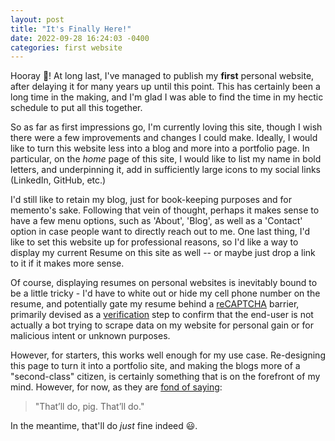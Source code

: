 ```yaml
---
layout: post
title: "It's Finally Here!"
date: 2022-09-28 16:24:03 -0400
categories: first website
---
```


Hooray 🎉! At long last, I've managed to publish my **first** personal website, after delaying it for many years up until this point. This has certainly been a long time in the making, and I'm glad I was able to find the time in my hectic schedule to put all this together.

So as far as first impressions go, I'm currently loving this site, though I wish there were a few improvements and changes I could make. Ideally, I would like to turn this website less into a blog and more into a portfolio page. In particular, on the _home_ page
of this site, I would like to list my name in bold letters, and underpinning it, add in sufficiently large icons to my social links (LinkedIn, GitHub, etc.)

I'd still like to retain my blog, just for book-keeping purposes and for memento's sake. Following that vein of thought, perhaps it makes sense to have a few menu options, such as 'About', 'Blog', as well as a 'Contact' option in case people want to directly reach out to me. One last thing, I'd like to set this website up for professional reasons, so I'd like a way to display my current Resume on this site as well -- or maybe just drop a link to it if it makes more sense.

Of course, displaying resumes on personal websites is inevitably bound to be a little tricky - I'd have to white out or hide my cell phone number on the resume, and potentially gate my resume behind a [reCAPTCHA] barrier, primarily devised as a [verification] step to confirm that the end-user is not actually a bot trying to scrape data on my website for personal gain or for malicious intent or unknown purposes.

However, for starters, this works well enough for my use case. Re-designing this page to turn it into a portfolio site, and making the blogs more of a "second-class" citizen, is certainly something that is on the forefront of my mind. However, for now, as they are
[fond of saying]:

> "That’ll do, pig. That’ll do."

In the meantime, that'll do _just_ fine indeed 😃.

[verification]: https://www.bplogix.com/blog/verification-vs-validation-in-software
[recaptcha]: https://datadome.co/bot-management-protection/captcha-vs-recaptcha-whats-the-difference
[fond of saying]: https://www.youtube.com/watch?v=rjQtzV9IZ0Q
